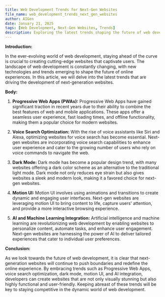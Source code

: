 ```yaml
---
title: Web Development Trends for Next-Gen Websites
file_name: web_development_trends_next_gen_websites
author: AIGen
date: January 21, 2025
tags: [Web Development, Next-Gen Websites, Trends]
description: Exploring the latest trends shaping the future of web development for next-generation websites.
---
```


**Introduction:**

In the ever-evolving world of web development, staying ahead of the curve is crucial to creating cutting-edge websites that captivate users. The landscape of web development is constantly changing, with new technologies and trends emerging to shape the future of online experiences. In this article, we will delve into the latest trends that are driving the development of next-generation websites.

**Body:**

1. **Progressive Web Apps (PWAs):** Progressive Web Apps have gained significant traction in recent years due to their ability to combine the best features of web and mobile applications. These apps offer a seamless user experience, fast loading times, and offline functionality, making them a popular choice for modern websites.

2. **Voice Search Optimization:** With the rise of voice assistants like Siri and Alexa, optimizing websites for voice search has become essential. Next-gen websites are incorporating voice search capabilities to enhance user experience and cater to the growing number of users who rely on voice commands to navigate the web.

3. **Dark Mode:** Dark mode has become a popular design trend, with many websites offering a dark color scheme as an alternative to the traditional light mode. Dark mode not only reduces eye strain but also gives websites a sleek and modern look, making it a favored choice for next-gen websites.

4. **Motion UI:** Motion UI involves using animations and transitions to create dynamic and engaging user interfaces. Next-gen websites are leveraging motion UI to bring content to life, capture users' attention, and provide a more interactive browsing experience.

5. **AI and Machine Learning Integration:** Artificial intelligence and machine learning are revolutionizing web development by enabling websites to personalize content, automate tasks, and enhance user engagement. Next-gen websites are harnessing the power of AI to deliver tailored experiences that cater to individual user preferences.

**Conclusion:**

As we look towards the future of web development, it is clear that next-generation websites will continue to push boundaries and redefine the online experience. By embracing trends such as Progressive Web Apps, voice search optimization, dark mode, motion UI, and AI integration, developers can create websites that are not only visually stunning but also highly functional and user-friendly. Keeping abreast of these trends will be key to staying competitive in the dynamic world of web development.